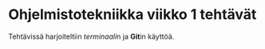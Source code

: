 # Ohjelmistotekniikka viikko 1 tehtävät

Tehtävissä harjoiteltiin *terminaali*n ja **Git**in käyttöä.


